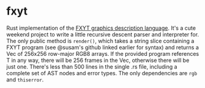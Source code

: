 # fxyt

Rust implementation of the [FXYT graphics description language](https://github.com/susam/fxyt). It's a cute weekend project to write a little recursive descent parser and interpreter for. The only public method is `render()`, which takes a string slice containing a FXYT program (see @susam's github linked earlier for syntax) and returns a Vec of 256x256 row-major RGB8 arrays. If the provided program references T in any way, there will be 256 frames in the Vec, otherwise there will be just one. There's less than 500 lines in the single .rs file, including a complete set of AST nodes and error types. The only dependencies are `rgb` and `thiserror`.
